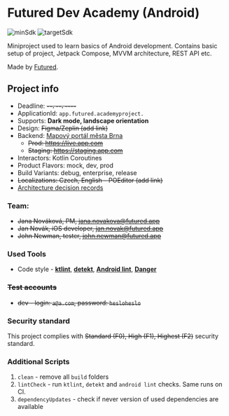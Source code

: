 # Futured Dev Academy (Android)

![minSdk](https://img.shields.io/badge/minSdk-21-brightgreen.svg?style=flat) ![targetSdk](https://img.shields.io/badge/targetSdk-33-brightgreen.svg?style=flat)


Miniproject used to learn basics of Android development. Contains basic setup of project, Jetpack Compose, MVVM architecture, REST API etc.

Made by [Futured](https://futured.app). 

## Project info

- Deadline: ~~**--. --. ----**~~
- ApplicationId: `app.futured.academyproject.`
- Supports: **Dark mode, landscape orientation**
- Design: ~~Figma/Zeplin (add link)~~
- Backend: [Mapový portál města Brna](https://gis.brno.cz)
  - ~~Prod: https://live.app.com~~
  - ~~Staging: https://staging.app.com~~
- Interactors: Kotlin Coroutines
- Product Flavors: mock, dev, prod
- Build Variants: debug, enterprise, release
- ~~Localizations: Czech, English – POEditor (add link)~~
- [Architecture decision records](doc/adrs.md)

### Team:

- ~~Jana Nováková, PM, <jana.novakova@futured.app>~~
- ~~Jan Novák, iOS developer, <jan.novak@futured.app>~~
- ~~John Newman, tester, <john.newman@futured.app>~~

### Used Tools

- Code style - **[ktlint](https://ktlint.github.io/)**, **[detekt](https://arturbosch.github.io/detekt/)**, **[Android lint](http://tools.android.com/tips/lint)**, **[Danger](https://github.com/futuredapp/danger)**

### ~~Test accounts~~

- ~~dev - login: `a@a.com`, password: `hesloheslo`~~

### Security standard

This project complies with ~~Standard (F0), High (F1), Highest (F2)~~ security standard.

### Additional Scripts

1. `clean` - remove all `build` folders
2. `lintCheck` - run `ktlint`, `detekt` and `android lint` checks. Same runs on CI.
3. `dependencyUpdates` - check if never version of used dependencies are available
